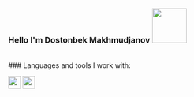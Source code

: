 ### Hello I'm Dostonbek Makhmudjanov <img src="https://media2.giphy.com/media/115BJle6N2Av0A/giphy.gif?cid=ecf05e47j6yw1vtthtpsb5lsxxzqlfv3qmn1839mu7v0pfj2&rid=giphy.gif&ct=g" width="70px">
<br />
### Languages and tools I work with:

<code><img src="https://yt3.ggpht.com/a/AATXAJwM4bwxBTy9Khvt5tEhNS3yt87q8z3dk0k5ig=s900-c-k-c0xffffffff-no-rj-mo" height="25px"></code>
<code><img src="https://world-it.ro/images/logo_CSS.png" height="25px"></code>

